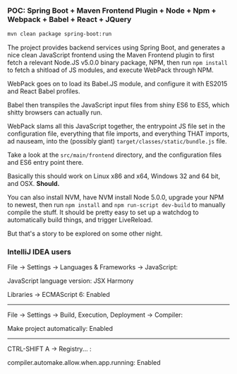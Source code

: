 ### POC: Spring Boot + Maven Frontend Plugin + Node + Npm + Webpack + Babel + React + JQuery

```bash
mvn clean package spring-boot:run
```

The project provides backend services using Spring Boot, and generates a nice clean JavaScript frontend
using the Maven Frontend plugin to first fetch a relevant Node.JS v5.0.0 binary package, NPM, then run
`npm install` to fetch a shitload of JS modules, and execute WebPack through NPM.

WebPack goes on to load its Babel.JS module, and configure it with ES2015 and React Babel profiles.

Babel then transpiles the JavaScript input files from shiny ES6 to ES5, which shitty browsers can actually run.

WebPack slams all this JavaScript together, the entrypoint JS file set in the configuration file,
everything that file imports, and everything THAT imports, ad nauseam, into the (possibly giant)
`target/classes/static/bundle.js` file.

Take a look at the `src/main/frontend` directory, and the configuration files and ES6 entry point there.

Basically this should work on Linux x86 and x64, Windows 32 and 64 bit, and OSX. **Should.**

You can also install NVM, have NVM install Node 5.0.0, upgrade your NPM to newest, then run `npm install`
and `npm run-script dev-build` to manually compile the stuff. It should be pretty easy to set up a watchdog
to automatically build things, and trigger LiveReload.

But that's a story to be explored on some other night.

### IntelliJ IDEA users

File -> Settings -> Languages & Frameworks -> JavaScript:

JavaScript language version: JSX Harmony

Libraries -> ECMAScript 6: Enabled

-----

File -> Settings -> Build, Execution, Deployment -> Compiler:

Make project automatically: Enabled

-----

CTRL-SHIFT A -> Registry... :

compiler.automake.allow.when.app.running: Enabled
